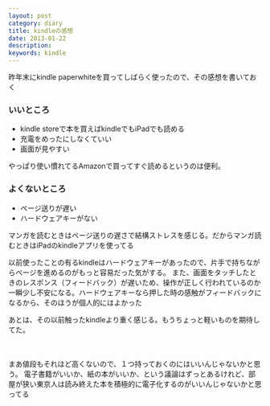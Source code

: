 ```yaml
---
layout: post
category: diary
title: kindleの感想
date: 2013-01-22
description:
keywords: kindle
---
```


昨年末にkindle paperwhiteを買ってしばらく使ったので、その感想を書いておく

### いいところ

* kindle storeで本を買えばkindleでもiPadでも読める
* 充電をめったにしなくていい
* 画面が見やすい

やっぱり使い慣れてるAmazonで買ってすぐ読めるというのは便利。

### よくないところ

* ページ送りが遅い
* ハードウェアキーがない

 マンガを読むときはページ送りの遅さで結構ストレスを感じる。だからマンガ読むときはiPadのkindleアプリを使ってる

 以前使ったことの有るkindleはハードウェアキーがあったので、片手で持ちながらページを進めるのがもっと容易だった気がする。
また、画面をタッチしたときのレスポンス（フィードバック）が遅いため、操作が正しく行われているのか一瞬少し不安になる。ハードウェアキーなら押した時の感触がフィードバックになるから、そのほうが個人的にはよかった

あとは、その以前触ったkindleより重く感じる。もうちょっと軽いものを期待してた。

　

まあ値段もそれほど高くないので、１つ持っておくのにはいいんじゃないかと思う。
電子書籍がいいか、紙の本がいいか、という議論はずっとあるけれど、部屋が狭い東京人は読み終えた本を積極的に電子化するのがいいんじゃないかと思ってる


